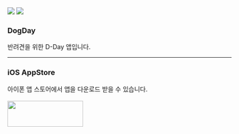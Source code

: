 <img src="./dogdayLogo.png"/>
<img src="./appImage.png"/>

### DogDay
반려견을 위한 D-Day 앱입니다.

---

### iOS AppStore
아이폰 앱 스토어에서 앱을 다운로드 받을 수 있습니다.
<br/>
<br/>
<a href="https://itunes.apple.com/kr/app/dogday/id1323721037?l=kr&mt=8"><img src="./appstore.png" width="170" height="58"></a>


[//]: # (These are reference links used in the body of this note and get stripped out when the markdown processor does its job. There is no need to format nicely because it shouldn't be seen. Thanks SO - http://stackoverflow.com/questions/4823468/store-comments-in-markdown-syntax)
